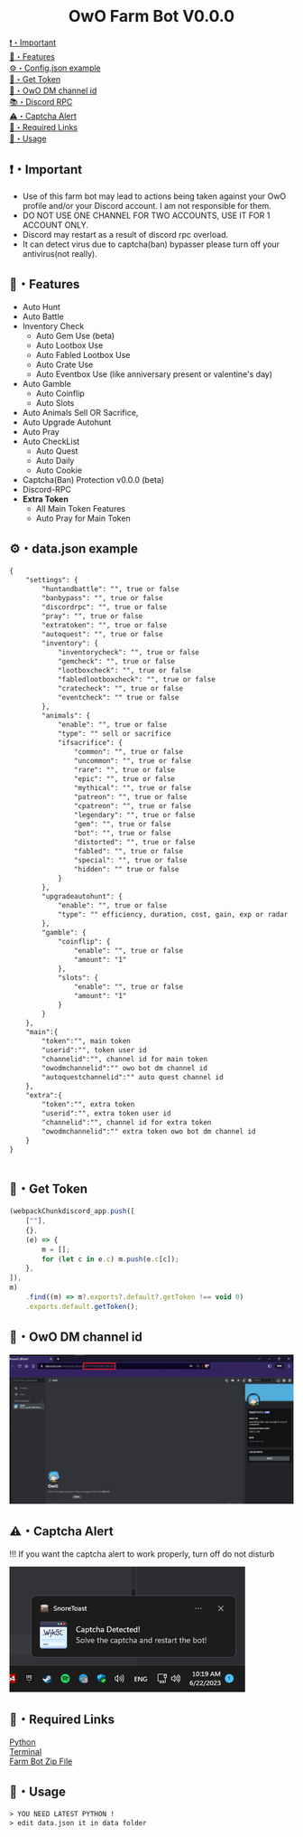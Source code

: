 <br>
<h1 align="center">OwO Farm Bot V0.0.0 </h1>

</p>

[❗・Important](#important)<br>
[👑・Features](#features)<br>
[⚙・Config.json example](#configjson-example)<br>
[💎・Get Token](#get-token)<br>
[📍・OwO DM channel id](#owo-dm-channel-id)<br>
[📚・Discord RPC](#discord-rpc)<br>
[⚠️・Captcha Alert](#captcha-alert)<br>
[🔗・Required Links](#required-links)<br>
[🎈・Usage](#usage)<br>


## ❗・Important
-   Use of this farm bot may lead to actions being taken against your OwO profile and/or your Discord account. I am not responsible for them.
-   DO NOT USE ONE CHANNEL FOR TWO ACCOUNTS, USE IT FOR 1 ACCOUNT ONLY.
-   Discord may restart as a result of discord rpc overload.
-   It can detect virus due to captcha(ban) bypasser please turn off your antivirus(not really).

## 👑・Features

-   Auto Hunt
-   Auto Battle
-   Inventory Check
    -   Auto Gem Use (beta)
    -   Auto Lootbox Use
    -   Auto Fabled Lootbox Use
    -   Auto Crate Use
    -   Auto Eventbox Use (like anniversary present or valentine's day)
-   Auto Gamble
    -   Auto Coinflip
    -   Auto Slots
-   Auto Animals Sell OR Sacrifice,
-   Auto Upgrade Autohunt
-   Auto Pray
-   Auto CheckList
    -   Auto Quest
    -   Auto Daily
    -   Auto Cookie
-   Captcha(Ban) Protection v0.0.0 (beta)
-   Discord-RPC
-   **Extra Token**
    -   All Main Token Features
    -   Auto Pray for Main Token

## ⚙・data.json example

```
{
    "settings": {
        "huntandbattle": "", true or false
        "banbypass": "", true or false
        "discordrpc": "", true or false
        "pray": "", true or false
        "extratoken": "", true or false
        "autoquest": "", true or false
        "inventory": {
            "inventorycheck": "", true or false
            "gemcheck": "", true or false
            "lootboxcheck": "", true or false
            "fabledlootboxcheck": "", true or false
            "cratecheck": "", true or false
            "eventcheck": "" true or false
        },
        "animals": {
            "enable": "", true or false
            "type": "" sell or sacrifice
            "ifsacrifice": {
                "common": "", true or false
                "uncommon": "", true or false
                "rare": "", true or false
                "epic": "", true or false
                "mythical": "", true or false
                "patreon": "", true or false
                "cpatreon": "", true or false
                "legendary": "", true or false
                "gem": "", true or false
                "bot": "", true or false
                "distorted": "", true or false
                "fabled": "", true or false
                "special": "", true or false
                "hidden": "" true or false
            }
        },
        "upgradeautohunt": {
            "enable": "", true or false
            "type": "" efficiency, duration, cost, gain, exp or radar
        },
        "gamble": {
            "coinflip": {
                "enable": "", true or false
                "amount": "1"
            },
            "slots": {
                "enable": "", true or false
                "amount": "1"
            }
        }
    },
    "main":{
        "token":"", main token
        "userid":"", token user id
        "channelid":"", channel id for main token
        "owodmchannelid":"" owo bot dm channel id
        "autoquestchannelid":"" auto quest channel id
    },
    "extra":{
        "token":"", extra token
        "userid":"", extra token user id
        "channelid":"", channel id for extra token
        "owodmchannelid":"" extra token owo bot dm channel id
    }
}


```

## 💎・Get Token

```js
(webpackChunkdiscord_app.push([
    [""],
    {},
    (e) => {
        m = [];
        for (let c in e.c) m.push(e.c[c]);
    },
]),
m)
    .find((m) => m?.exports?.default?.getToken !== void 0)
    .exports.default.getToken();
```

## 📍・OwO DM channel id

![](https://raw.githubusercontent.com/HoshinoTsukiMio/OwO-farm-bot/main/images/owochannelid.jpg)

## ⚠️・Captcha Alert
!!! If you want the captcha alert to work properly, turn off do not disturb

![](https://raw.githubusercontent.com/HoshinoTsukiMio/OwO-farm-bot/main/images/captchaalert.png)



## 🔗・Required Links

[Python](https://www.python.org/downloads/)<br>
[Terminal](https://apps.microsoft.com/store/detail/windows-terminal/9N0DX20HK701)<br>
[Farm Bot Zip File](https://github.com/HoshinoTsukiMio/OwO-farm-bot/archive/refs/heads/main.zip)

## 🎈・Usage

```
> YOU NEED LATEST PYTHON !
> edit data.json it in data folder
```
